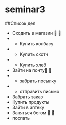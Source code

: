 # seminar3
##Список дел
* Сходить в магазин 🚶 :walking:
* * Купить колбасу 
* * Купить скотч
* * Купить хлеб 
* Зайти на почту💩 :shit:
* * забрать посылку
* * отправить письмо
* Забрать заказ
* Купить продукты
* Зайти в аптеку
* Заняться бегом 🏃 :running:
* поспать
